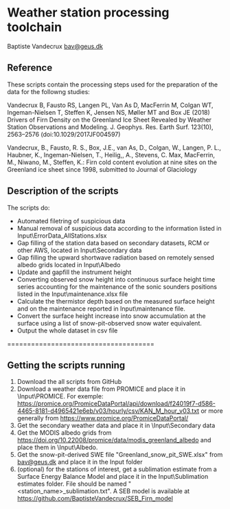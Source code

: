 # Weather station processing toolchain

Baptiste Vandecrux
bav@geus.dk

## Reference

These scripts contain the processing steps used for the preparation of the data for the followng studies:

Vandecrux B, Fausto RS, Langen PL, Van As D, MacFerrin M, Colgan WT, Ingeman-Nielsen T, Steffen K, Jensen NS, Møller MT and Box JE (2018) Drivers of Firn Density on the Greenland Ice Sheet Revealed by Weather Station Observations and Modeling. J. Geophys. Res. Earth Surf. 123(10), 2563–2576 (doi:10.1029/2017JF004597)

Vandecrux, B., Fausto, R. S., Box, J.E., van As, D., Colgan, W., Langen, P. L., Haubner, K., Ingeman-Nielsen, T., Heilig,, A., Stevens, C. Max, MacFerrin, M., Niwano, M., Steffen, K.: Firn cold content evolution at nine sites on the Greenland ice sheet since 1998, submitted to Journal of Glaciology


## Description of the scripts
The scripts do:
- Automated filetring of suspicious data
- Manual removal of suspicious data according to the information listed in Input\ErrorData_AllStations.xlsx
- Gap filling of the station data based on secondary datasets, RCM or other AWS, located in Input\Secondary data
- Gap filling the upward shortwave radiation based on remotely sensed albedo grids located in Input\Albedo
- Update and gapfill the instrument height
- Converting observed snow height into continuous surface height time series accounting for the maintenance of the sonic sounders positions listed in the Input\maintenance.xlsx file
- Calculate the thermistor depth based on the measured surface height and on the maintenance reported in Input\maintenance file.
- Convert the surface height increase into snow accumulation at the surface using a list of snow-pit-observed snow water equivalent.
- Output the whole dataset in csv file

=====================================

## Getting the scripts running

1. Download the all scripts from GitHub
2. Download a weather data file from PROMICE and place it in \Input\PROMICE. For exemple: https://promice.org/PromiceDataPortal/api/download/f24019f7-d586-4465-8181-d4965421e6eb/v03/hourly/csv/KAN_M_hour_v03.txt or more generally from https://www.promice.org/PromiceDataPortal/
3. Get the secondary weather data and place it in \Input\Secondary data
4. Get the MODIS albedo grids from https://doi.org/10.22008/promice/data/modis_greenland_albedo and place them in \Input\Albedo. 
5. Get the snow-pit-derived SWE file "Greenland_snow_pit_SWE.xlsx" from bav@geus.dk and place it in the Input folder
6. (optional) for the stations of interest, get a sublimation estimate from a Surface Energy Balance Model and place it in the Input\Sublimation estimates folder. File should be named "<station_name>_sublimation.txt". A SEB model is available at https://github.com/BaptisteVandecrux/SEB_Firn_model
